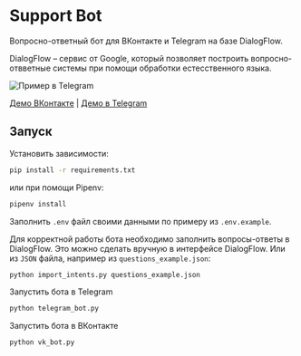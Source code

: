 # Support Bot

Вопросно-ответный бот для ВКонтакте и Telegram на базе DialogFlow.

DialogFlow – сервис от Google, который позволяет построить вопросно-отвветные системы при помощи обработки естесственного языка.

![Пример в Telegram](example_tg.gif)

[Демо ВКонтакте](https://vk.com/im?sel=-184621261) | [Демо в Telegram](https://t.me/verbplay_bot)

## Запуск

Установить зависимости:
```bash
pip install -r requirements.txt
```
или при помощи Pipenv:
```bash
pipenv install
```

Заполнить `.env` файл своими данными по примеру из `.env.example`.

Для корректной работы бота необходимо заполнить вопросы-ответы в DialogFlow. Это можно сделать вручную в интерфейсе DialogFlow.
Или из `JSON` файла, например из `questions_example.json`:

```bash
python import_intents.py questions_example.json
```

Запустить бота в Telegram
```bash
python telegram_bot.py
```


Запустить бота в ВКонтакте
```bash
python vk_bot.py
```